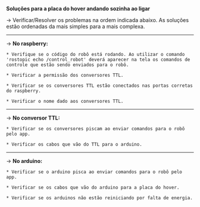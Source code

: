 **Soluções para a placa do hover andando sozinha ao ligar**

-> Verificar/Resolver os problemas na ordem indicada abaixo. As soluções estão ordenadas da mais simples para a mais complexa.

---

-> **No raspberry:**

    * Verifique se o código do robô está rodando. Ao utilizar o comando 'rostopic echo /control_robot' deverá aparecer na tela os comandos de controle que estão sendo enviados para o robô.

    * Verificar a permissão dos conversores TTL.

    * Verificar se os conversores TTL estão conectados nas portas corretas do raspberry.

    * Verificar o nome dado aos conversores TTL.

---

-> **No conversor TTL:**
    
    * Verificar se os conversores piscam ao enviar comandos para o robô pelo app.

    * Verificar os cabos que vão do TTL para o arduino.

---

-> **No arduino:**

    * Verificar se o arduino pisca ao enviar comandos para o robô pelo app.

    * Verificar se os cabos que vão do arduino para a placa do hover.
    
    * Verificar se os arduinos não estão reiniciando por falta de energia.



    
